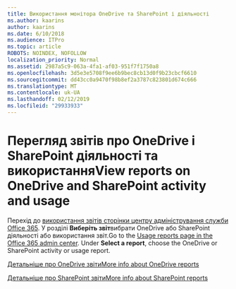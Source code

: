 ```yaml
---
title: Використання монітора OneDrive та SharePoint і діяльності
ms.author: kaarins
author: kaarins
ms.date: 6/10/2018
ms.audience: ITPro
ms.topic: article
ROBOTS: NOINDEX, NOFOLLOW
localization_priority: Normal
ms.assetid: 2987a5c9-063a-4fa1-af03-951f7f1750a8
ms.openlocfilehash: 3d5e3e5708f9ee6b9bec8cb13d0f9b23cbcf6610
ms.sourcegitcommit: dd43cc0a9470f98b8ef2a3787c823801d674c666
ms.translationtype: MT
ms.contentlocale: uk-UA
ms.lasthandoff: 02/12/2019
ms.locfileid: "29933933"
---
```

# <a name="view-reports-on-onedrive-and-sharepoint-activity-and-usage"></a><span data-ttu-id="a3e01-102">Перегляд звітів про OneDrive і SharePoint діяльності та використання</span><span class="sxs-lookup"><span data-stu-id="a3e01-102">View reports on OneDrive and SharePoint activity and usage</span></span>

<span data-ttu-id="a3e01-p101">Перехід до [використання звітів сторінки центру адміністрування служби Office 365](https://admin.microsoft.com/AdminPortal/Home). У розділі **Виберіть звіт**вибрати OneDrive або SharePoint діяльності або використання звіт.</span><span class="sxs-lookup"><span data-stu-id="a3e01-p101">Go to the [Usage reports page in the Office 365 admin center](https://admin.microsoft.com/AdminPortal/Home). Under **Select a report**, choose the OneDrive or SharePoint activity or usage report.</span></span> 
  
[<span data-ttu-id="a3e01-105">Детальніше про OneDrive звіти</span><span class="sxs-lookup"><span data-stu-id="a3e01-105">More info about OneDrive reports</span></span>](https://go.microsoft.com/fwlink/?linkid=875239)
  
[<span data-ttu-id="a3e01-106">Детальніше про SharePoint звіти</span><span class="sxs-lookup"><span data-stu-id="a3e01-106">More info about SharePoint reports</span></span>](https://go.microsoft.com/fwlink/?linkid=875240)
  

